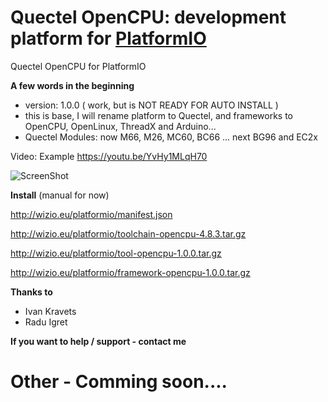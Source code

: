 # Quectel OpenCPU: development platform for [PlatformIO](http://platformio.org)
Quectel OpenCPU for PlatformIO


**A few words in the beginning**
* version: 1.0.0 ( work, but is NOT READY FOR AUTO INSTALL )
* this is base, I will rename platform to Quectel, and frameworks to OpenCPU, OpenLinux, ThreadX and Arduino...
* Quectel Modules: now M66, M26, MC60, BC66 ... next BG96 and EC2x


Video: Example 
https://youtu.be/YvHy1MLqH70

![ScreenShot](https://raw.githubusercontent.com/Wiz-IO/platform-opencpu/master/screenshot.png) 


**Install**
 (manual for now)

http://wizio.eu/platformio/manifest.json

http://wizio.eu/platformio/toolchain-opencpu-4.8.3.tar.gz

http://wizio.eu/platformio/tool-opencpu-1.0.0.tar.gz

http://wizio.eu/platformio/framework-opencpu-1.0.0.tar.gz


**Thanks to**

* Ivan Kravets
* Radu Igret


**If you want to help / support - contact me**
# Other - Comming soon....

